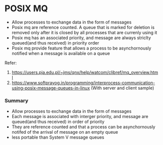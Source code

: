# POSIX MQ
- Allow processes to exchange data in the form of messages
- Posix mq are reference counted. A queue that is marked for deletion is removed only after it is closed by all processes that are currenly using it
- Posix mq has an associated priority, and message are always striclty queued(and thus received) in priority order
- Posix mq provide feature that allows a process to be asynchornously notified when a message is available on a queue

Refer:
1. https://users.pja.edu.pl/~jms/qnx/help/watcom/clibref/mq_overview.html
2. https://www.softprayog.in/programming/interprocess-communication-using-posix-message-queues-in-linux (With server and client sample)

### Summary 
- Allow processes to exchange data in the form of messages
- Each message is associated with interger priority, and message are queued(and thus received) in order of priority
- They are reference counted and that a process can be asynchornously notifed of the arrival of message on an empty queue
- less portable than System V message queues

